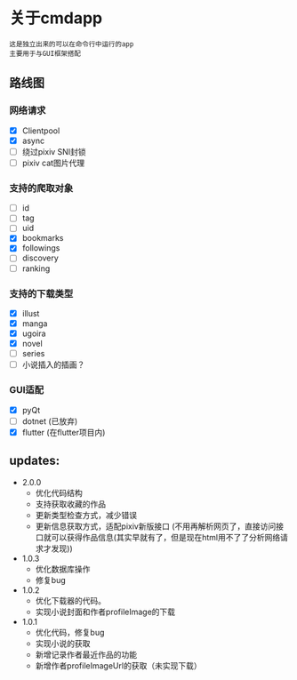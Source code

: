 # 关于cmdapp

    这是独立出来的可以在命令行中运行的app
    主要用于与GUI框架搭配

## 路线图

### 网络请求
- [x] Clientpool
- [x] async
- [ ] 绕过pixiv SNI封锁
- [ ] pixiv cat图片代理
### 支持的爬取对象
- [ ] id
- [ ] tag
- [ ] uid
- [x] bookmarks
- [x] followings
- [ ] discovery
- [ ] ranking
### 支持的下载类型
- [x] illust
- [x] manga
- [x] ugoira
- [x] novel
- [ ] series
- [ ] 小说插入的插画？
### GUI适配
- [x] pyQt
- [ ] dotnet (已放弃)
- [x] flutter (在flutter项目内)

## updates:
- 2.0.0
  - 优化代码结构
  - 支持获取收藏的作品
  - 更新类型检查方式，减少错误
  - 更新信息获取方式，适配pixiv新版接口 (不用再解析网页了，直接访问接口就可以获得作品信息(其实早就有了，但是现在html用不了了分析网络请求才发现))
- 1.0.3
  - 优化数据库操作
  - 修复bug
- 1.0.2
  - 优化下载器的代码。
  - 实现小说封面和作者profileImage的下载
- 1.0.1
  - 优化代码，修复bug
  - 实现小说的获取
  - 新增记录作者最近作品的功能
  - 新增作者profileImageUrl的获取（未实现下载）
